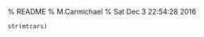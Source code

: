 % README
% M.Carmichael
% Sat Dec  3 22:54:28 2016

<!---  comment

images ![Title of image](image location)
calling R code ```{r}   Code chunk ```
[link title](http://www.bing.com)
i spend so much time at [link tag][1] of [link tag2][2]
later in doc
[1]: http://www.bing.com
[2]: http://www.google.com

newlines  require a double space at the end

Markdown Headers
# Heading 1

## Heading 2

### Heading 3

#### Heading 4

##### Heading 5

###### Heading 6

Emphasis
*Italic*

**Bold**

Strikethrough
~~Strikethrough~~

Markdown Link
[Link Text](http://google.com)

Markdown Image
![Alt Text](/path/to/image.jpg)

![Alt Text](/path/to/image.jpg "Title")

Blockquotes
> Blockquote

>> Nested blockquote

Horizontal Rule
*** or --- or ___

Bulleted List
* Bulleted Item

- Bulleted Item

+ Bulleted Item

Numbered List
1. Numbered Item

2. Numbered Item

3. Numbered Item

Nested List
Dots indicate leading spaces

1. Numbered Item

⋅⋅* Bulleted Item   

⋅⋅* Bulleted Item   

2. Numbered Item

Code Blocks
Dots indicate leading spaces

This is an example of `inline code.`

```This is a fenced code block.```

⋅⋅⋅⋅This is also a fenced code block.

Markdown Table
|  Tables  |      Are      | Cool |
|----------|:-------------:|-----:|
| col 1 is |  left-aligned | $100 |
| col 2 is |    centered   |  $52 |
| col 3 is | right-aligned |   $9 |

Markdown Footnotes
Sentence with a footnote label [^1].

[^1]: Footnote content.

Escaping Characters
\*don't italicize this\*

Superscript and Subscript
32^nd^

H~2~O

Text Highlighting
==Text to be highlighted==

--->
```{r}
str(mtcars)
```
